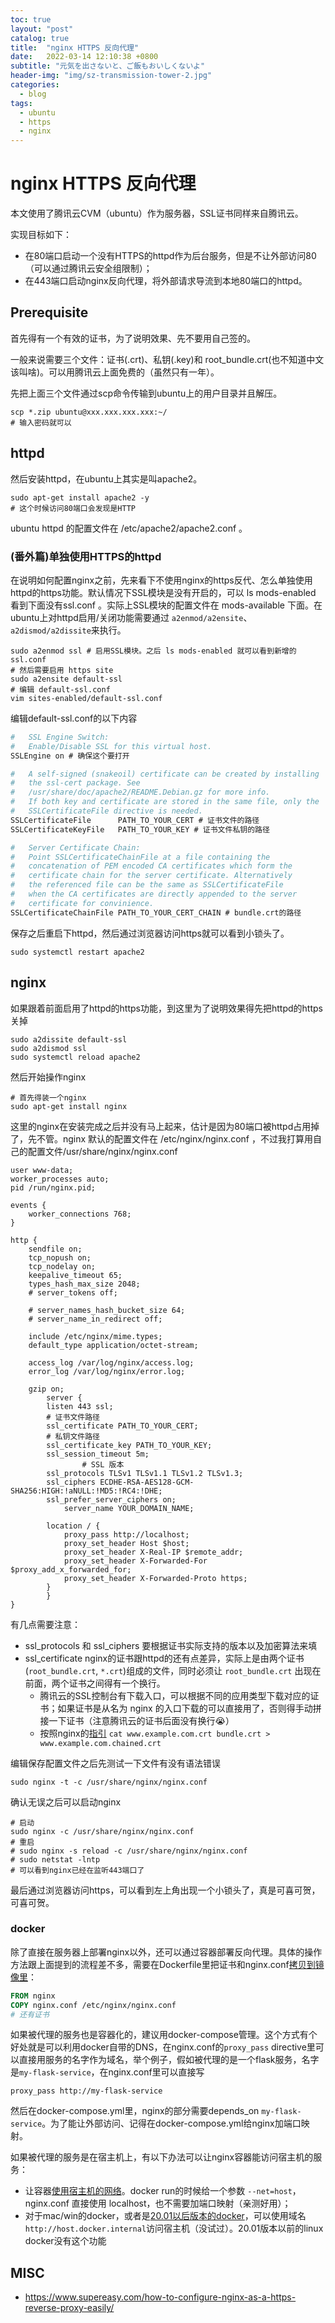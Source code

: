 ```yaml
---
toc: true
layout: "post"
catalog: true
title:  "nginx HTTPS 反向代理"
date:   2022-03-14 12:10:38 +0800
subtitle: "元気を出さないと、ご飯もおいしくないよ"
header-img: "img/sz-transmission-tower-2.jpg"
categories: 
  - blog
tags:
  - ubuntu 
  - https
  - nginx
---
```


# nginx HTTPS 反向代理

本文使用了腾讯云CVM（ubuntu）作为服务器，SSL证书同样来自腾讯云。

实现目标如下：
- 在80端口启动一个没有HTTPS的httpd作为后台服务，但是不让外部访问80（可以通过腾讯云安全组限制）；
- 在443端口启动nginx反向代理，将外部请求导流到本地80端口的httpd。

## Prerequisite

首先得有一个有效的证书，为了说明效果、先不要用自己签的。

一般来说需要三个文件：证书(.crt)、私钥(.key)和 root_bundle.crt(也不知道中文该叫啥)。可以用腾讯云上面免费的（虽然只有一年）。

先把上面三个文件通过scp命令传输到ubuntu上的用户目录并且解压。

```shell
scp *.zip ubuntu@xxx.xxx.xxx.xxx:~/
# 输入密码就可以
```

## httpd
然后安装httpd，在ubuntu上其实是叫apache2。


```shell
sudo apt-get install apache2 -y
# 这个时候访问80端口会发现是HTTP
```

ubuntu httpd 的配置文件在 /etc/apache2/apache2.conf 。

### (番外篇)单独使用HTTPS的httpd

在说明如何配置nginx之前，先来看下不使用nginx的https反代、怎么单独使用httpd的https功能。默认情况下SSL模块是没有开启的，可以 ls mods-enabled 看到下面没有ssl.conf
。实际上SSL模块的配置文件在 mods-available 下面。在ubuntu上对httpd启用/关闭功能需要通过 `a2enmod/a2ensite`、`a2dismod/a2dissite`来执行。

```shell
sudo a2enmod ssl # 启用SSL模块。之后 ls mods-enabled 就可以看到新增的 ssl.conf
# 然后需要启用 https site
sudo a2ensite default-ssl
# 编辑 default-ssl.conf
vim sites-enabled/default-ssl.conf 
```

编辑default-ssl.conf的以下内容

```apache
#   SSL Engine Switch:
#   Enable/Disable SSL for this virtual host.
SSLEngine on # 确保这个要打开

#   A self-signed (snakeoil) certificate can be created by installing
#   the ssl-cert package. See
#   /usr/share/doc/apache2/README.Debian.gz for more info.
#   If both key and certificate are stored in the same file, only the
#   SSLCertificateFile directive is needed.
SSLCertificateFile      PATH_TO_YOUR_CERT # 证书文件的路径
SSLCertificateKeyFile   PATH_TO_YOUR_KEY # 证书文件私钥的路径

#   Server Certificate Chain:
#   Point SSLCertificateChainFile at a file containing the
#   concatenation of PEM encoded CA certificates which form the
#   certificate chain for the server certificate. Alternatively
#   the referenced file can be the same as SSLCertificateFile
#   when the CA certificates are directly appended to the server
#   certificate for convinience.
SSLCertificateChainFile PATH_TO_YOUR_CERT_CHAIN # bundle.crt的路径
```

保存之后重启下httpd，然后通过浏览器访问https就可以看到小锁头了。

```shell
sudo systemctl restart apache2
```

## nginx

如果跟着前面启用了httpd的https功能，到这里为了说明效果得先把httpd的https关掉

```
sudo a2dissite default-ssl
sudo a2dismod ssl
sudo systemctl reload apache2
```
然后开始操作nginx

```shell
# 首先得装一个nginx
sudo apt-get install nginx
```

这里的nginx在安装完成之后并没有马上起来，估计是因为80端口被httpd占用掉了，先不管。nginx 默认的配置文件在 /etc/nginx/nginx.conf ，不过我打算用自己的配置文件/usr/share/nginx/nginx.conf

```nginx
user www-data;
worker_processes auto;
pid /run/nginx.pid;

events {
	worker_connections 768;
}

http {
	sendfile on;
	tcp_nopush on;
	tcp_nodelay on;
	keepalive_timeout 65;
	types_hash_max_size 2048;
	# server_tokens off;

	# server_names_hash_bucket_size 64;
	# server_name_in_redirect off;

	include /etc/nginx/mime.types;
	default_type application/octet-stream;

	access_log /var/log/nginx/access.log;
	error_log /var/log/nginx/error.log;

	gzip on;
    	server {
		listen 443 ssl;
		# 证书文件路径
		ssl_certificate PATH_TO_YOUR_CERT;
		# 私钥文件路径
		ssl_certificate_key PATH_TO_YOUR_KEY;
		ssl_session_timeout 5m;
                # SSL 版本
		ssl_protocols TLSv1 TLSv1.1 TLSv1.2 TLSv1.3;
		ssl_ciphers ECDHE-RSA-AES128-GCM-SHA256:HIGH:!aNULL:!MD5:!RC4:!DHE;
		ssl_prefer_server_ciphers on;
        	server_name YOUR_DOMAIN_NAME;
		
		location / {
			proxy_pass http://localhost;
			proxy_set_header Host $host;
			proxy_set_header X-Real-IP $remote_addr;
			proxy_set_header X-Forwarded-For $proxy_add_x_forwarded_for;
			proxy_set_header X-Forwarded-Proto https;
		}
    	}
}

```

有几点需要注意：

- ssl_protocols 和 ssl_ciphers 要根据证书实际支持的版本以及加密算法来填
- ssl_certificate nginx的证书跟httpd的还有点差异，实际上是由两个证书(`root_bundle.crt`, `*.crt`)组成的文件，同时必须让 `root_bundle.crt` 出现在前面，两个证书之间得有一个换行。
  - 腾讯云的SSL控制台有下载入口，可以根据不同的应用类型下载对应的证书；如果证书是从名为 nginx 的入口下载的可以直接用了，否则得手动拼接一下证书（注意腾讯云的证书后面没有换行😭）
  - 按照nginx的[指引](http://nginx.org/en/docs/http/configuring_https_servers.html) `cat www.example.com.crt bundle.crt > www.example.com.chained.crt`

编辑保存配置文件之后先测试一下文件有没有语法错误

```shell
sudo nginx -t -c /usr/share/nginx/nginx.conf
```

确认无误之后可以启动nginx

```shell
# 启动
sudo nginx -c /usr/share/nginx/nginx.conf
# 重启
# sudo nginx -s reload -c /usr/share/nginx/nginx.conf
# sudo netstat -lntp 
# 可以看到nginx已经在监听443端口了
```

最后通过浏览器访问https，可以看到左上角出现一个小锁头了，真是可喜可贺，可喜可贺。

### docker

除了直接在服务器上部署nginx以外，还可以通过容器部署反向代理。具体的操作方法跟上面提到的流程差不多，需要在Dockerfile里把证书和nginx.conf[拷贝到镜像里](https://hub.docker.com/_/nginx)：


```Dockerfile
FROM nginx
COPY nginx.conf /etc/nginx/nginx.conf
# 还有证书
```

如果被代理的服务也是容器化的，建议用docker-compose管理。这个方式有个好处就是可以利用docker自带的DNS，在nginx.conf的`proxy_pass` directive里可以直接用服务的名字作为域名，举个例子，假如被代理的是一个flask服务，名字是`my-flask-service`，在nginx.conf里可以直接写

```
proxy_pass http://my-flask-service
```

然后在docker-compose.yml里，nginx的部分需要depends_on `my-flask-service`。为了能让外部访问、记得在docker-compose.yml给nginx加端口映射。

如果被代理的服务是在宿主机上，有以下办法可以让nginx容器能访问宿主机的服务：

- 让容器[使用宿主机的网络](https://stackoverflow.com/a/48547074/8706476)。docker run的时候给一个参数 `--net=host`，nginx.conf 直接使用 localhost，也不需要加端口映射（亲测好用）；
- 对于mac/win的docker，或者是[20.01以后版本的docker](https://github.com/moby/moby/pull/40007#issue-499875390)，可以使用域名`http://host.docker.internal`访问宿主机（没试过）。20.01版本以前的linux docker没有这个功能


## MISC

- https://www.supereasy.com/how-to-configure-nginx-as-a-https-reverse-proxy-easily/
